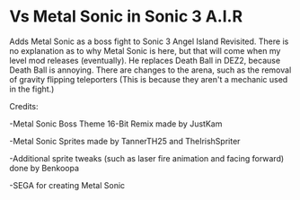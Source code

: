 # Vs Metal Sonic in Sonic 3 A.I.R
Adds Metal Sonic as a boss fight to Sonic 3 Angel Island Revisited.
There is no explanation as to why Metal Sonic is here, but that will come when my level mod releases (eventually).
He replaces Death Ball in DEZ2, because Death Ball is annoying.
There are changes to the arena, such as the removal of gravity flipping teleporters (This is because they aren't a mechanic used in the fight.)

Credits:

-Metal Sonic Boss Theme 16-Bit Remix made by JustKam

-Metal Sonic Sprites made by TannerTH25 and TheIrishSpriter

-Additional sprite tweaks (such as laser fire animation and facing forward) done by Benkoopa

-SEGA for creating Metal Sonic
